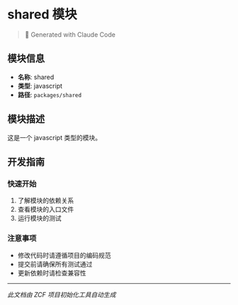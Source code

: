 # shared 模块

> 🤖 Generated with Claude Code

## 模块信息

- **名称**: shared
- **类型**: javascript
- **路径**: `packages/shared`

## 模块描述

这是一个 javascript 类型的模块。

## 开发指南

### 快速开始

1. 了解模块的依赖关系
2. 查看模块的入口文件
3. 运行模块的测试

### 注意事项

- 修改代码时请遵循项目的编码规范
- 提交前请确保所有测试通过
- 更新依赖时请检查兼容性

---

_此文档由 ZCF 项目初始化工具自动生成_
